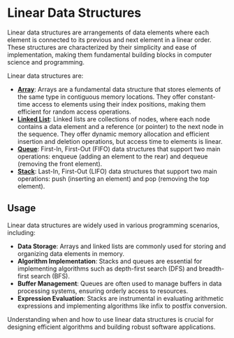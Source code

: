 # Linear Data Structures

Linear data structures are arrangements of data elements where each element is connected to its previous and next element in a linear order. These structures are characterized by their simplicity and ease of implementation, making them fundamental building blocks in computer science and programming.

Linear data structures are:

- **[Array](/src/linear/array/)**: Arrays are a fundamental data structure that stores elements of the same type in contiguous memory locations. They offer constant-time access to elements using their index positions, making them efficient for random access operations.
- **[Linked List](/src/linear/linked-list/)**: Linked lists are collections of nodes, where each node contains a data element and a reference (or pointer) to the next node in the sequence. They offer dynamic memory allocation and efficient insertion and deletion operations, but access time to elements is linear.
- **[Queue](/src/linear/queue/)**: First-In, First-Out (FIFO) data structures that support two main operations: enqueue (adding an element to the rear) and dequeue (removing the front element).
- **[Stack](/src/linear/stack/)**: Last-In, First-Out (LIFO) data structures that support two main operations: push (inserting an element) and pop (removing the top element).

## Usage

Linear data structures are widely used in various programming scenarios, including:

- **Data Storage**: Arrays and linked lists are commonly used for storing and organizing data elements in memory.
- **Algorithm Implementation**: Stacks and queues are essential for implementing algorithms such as depth-first search (DFS) and breadth-first search (BFS).
- **Buffer Management**: Queues are often used to manage buffers in data processing systems, ensuring orderly access to resources.
- **Expression Evaluation**: Stacks are instrumental in evaluating arithmetic expressions and implementing algorithms like infix to postfix conversion.

Understanding when and how to use linear data structures is crucial for designing efficient algorithms and building robust software applications.
